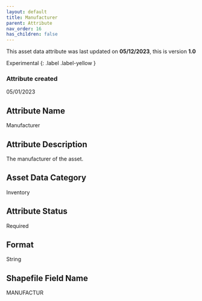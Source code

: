 ```yaml
---
layout: default
title: Manufacturer
parent: Attribute
nav_order: 16
has_children: false
---
```


This asset data attribute was last updated on **05/12/2023**, this is version **1.0**

Experimental
{: .label .label-yellow }

### Attribute created
05/01/2023

## Attribute Name
Manufacturer

## Attribute Description
The manufacturer of the asset.

## Asset Data Category
Inventory

## Attribute Status
Required

## Format
String

## Shapefile Field Name
MANUFACTUR